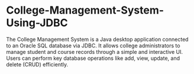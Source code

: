 # College-Management-System-Using-JDBC
The College Management System is a Java desktop application connected to an Oracle SQL database via JDBC. It allows college administrators to manage student and course records through a simple and interactive UI. Users can perform key database operations like add, view, update, and delete (CRUD) efficiently.
